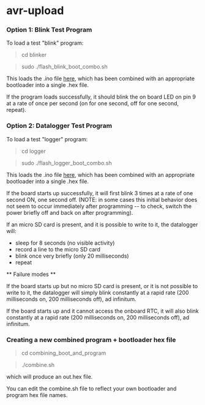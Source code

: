 # avr-upload

### Option 1: Blink Test Program

To load a test "blink" program:

> cd blinker

> sudo ./flash_blink_boot_combo.sh

This loads the .ino file [here](https://gist.github.com/dwblair/aa7a5787d788cf92f3b6), which has been combined with an appropriate bootloader into a single .hex file.

If the program loads successfully, it should blink the on board LED on pin 9 at a rate of once per second (on for one second, off for one second, repeat). 

### Option 2: Datalogger Test Program

To load a test "logger" program:

> cd logger

> sudo ./flash_logger_boot_combo.sh

This loads the .ino file [here](https://gist.github.com/dwblair/6e56cbdf66276bebc4ff), which has been combined with an appropriate bootloader into a single .hex file.

If the board starts up successfully, it will first blink 3 times at a rate of one second ON, one second off. (NOTE: in some cases this initial behavior does not seem to occur immediately after programming -- to check, switch the power briefly off and back on after programming).

If an micro SD card is present, and it is possible to write to it, the datalogger will:

- sleep for 8 seconds (no visible activity)
- record a line to the micro SD card
- blink once very briefly (only 20 milliseconds)
- repeat

** Failure modes **

If the board starts up but no micro SD card is present, or it is not possible to write to it, the datalogger will simply blink constantly at a rapid rate (200 milliseconds on, 200 milliseconds off), ad infinitum. 

If the board starts up and it cannot access the onboard RTC, it will also blink constantly at a rapid rate (200 milliseconds on, 200 milliseconds off), ad infinitum.

### Creating a new combined program + bootloader hex file

> cd combining_boot_and_program

> ./combine.sh 

which will produce an out.hex file. 

You can edit the combine.sh file to reflect your own bootloader and program hex file names. 



